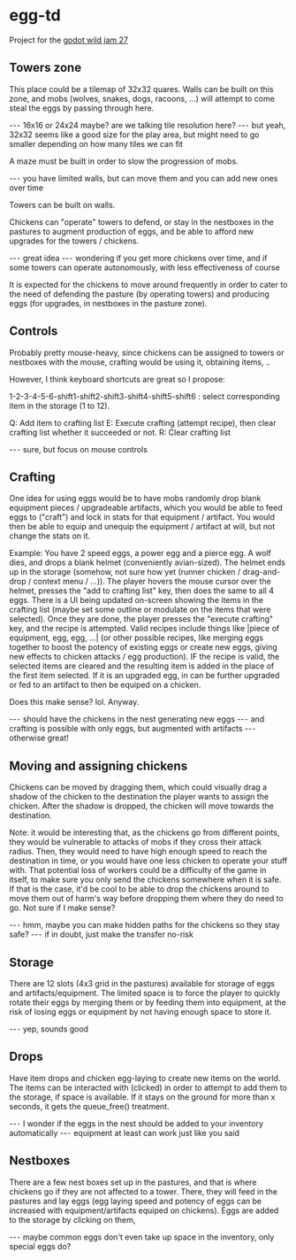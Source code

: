 # egg-td
Project for the [godot wild jam 27](https://itch.io/jam/godot-wild-jam-27)


## Towers zone
This place could be a tilemap of 32x32 quares. Walls can be built on this zone, and mobs (wolves, snakes, dogs, racoons, ...) will attempt to come steal the eggs by passing through here.

--⁃ 16x16 or 24x24 maybe? are we talking tile resolution here?
--⁃	but yeah, 32x32 seems like a good size for the play area, but might need to go smaller depending on how many tiles we can fit

A maze must be built in order to slow the progression of mobs.

--⁃	you have limited walls, but can move them and you can add new ones over time

Towers can be built on walls.



Chickens can "operate" towers to defend, or stay in the nestboxes in the pastures to augment production of eggs, and be able to afford new upgrades for the towers / chickens.

--⁃	great idea
--⁃	wondering if you get more chickens over time, and if some towers can operate autonomously, with less effectiveness of course

It is expected for the chickens to move around frequently in order to cater to the need of defending the pasture (by operating towers) and producing eggs (for upgrades, in nestboxes in the pasture zone).

## Controls
Probably pretty mouse-heavy, since chickens can be assigned to towers or nestboxes with the mouse, crafting would be using it, obtaining items, ..

However, I think keyboard shortcuts are great so I propose:

1-2-3-4-5-6-shift1-shift2-shift3-shift4-shift5-shift6 : select corresponding item in the storage (1 to 12).

Q: Add item to crafting list
E: Execute crafting (attempt recipe), then clear crafting list whether it succeeded or not.
R: Clear crafting list

--⁃	sure, but focus on mouse controls

## Crafting
One idea for using eggs would be to have mobs randomly drop blank equipment pieces / upgradeable artifacts, which you would be able to feed eggs to ("craft") and lock in stats for that equipment / artifact. You would then be able to equip and unequip the equipment / artifact at will, but not change the stats on it.

Example: You have 2 speed eggs, a power egg and a pierce egg.
A wolf dies, and drops a blank helmet (conveniently avian-sized).
The helmet ends up in the storage (somehow, not sure how yet (runner chicken / drag-and-drop / context menu / ...)).
The player hovers the mouse cursor over the helmet, presses the "add to crafting list" key, then does the same to all 4 eggs. 
There is a UI being updated on-screen showing the items in the crafting list (maybe set some outline or modulate on the items that were selected).
Once they are done, the player presses the "execute crafting" key, and the recipe is attempted. Valid recipes include things like |piece of equipment, egg, egg, ...|  (or other possible recipes, like merging eggs together to boost the potency of existing eggs or create new eggs, giving new effects to chicken attacks / egg production).
IF the recipe is valid, the selected items are cleared and the resulting item is added in the place of the first item selected. 
If it is an upgraded egg, in can be further upgraded or fed to an artifact to then be equiped on a chicken.

Does this make sense? lol. Anyway.

--⁃	should have the chickens in the nest generating new eggs
--⁃	and crafting is possible with only eggs, but augmented with artifacts
--⁃	otherwise great!


## Moving and assigning chickens
Chickens can be moved by dragging them, which could visually drag a shadow of the chicken to the destination the player wants to assign the chicken. After the shadow is dropped, the chicken will move towards the destination.

Note: it would be interesting that, as the chickens go from different points, they would be vulnerable to attacks of mobs if they cross their attack radius. Then, they would need to have high enough speed to reach the destination in time, or you would have one less chicken to operate your stuff with. That potential loss of workers could be a difficulty of the game in itself, to make sure you only send the chickens somewhere when it is safe. If that is the case, it'd be cool to be able to drop the chickens around to move them out of harm's way before dropping them where they do need to go. Not sure if I make sense?

--⁃	hmm, maybe you can make hidden paths for the chickens so they stay safe?
--⁃	if in doubt, just make the transfer no-risk

## Storage
There are 12 slots (4x3 grid in the pastures) available for storage of eggs and artifacts/equipment. The limited space is to force the player to quickly rotate their eggs by merging them or by feeding them into equipment, at the risk of losing eggs or equipment by not having enough space to store it.

--⁃	yep, sounds good

## Drops
Have item drops and chicken egg-laying to create new items on the world. The items can be interacted with (clicked) in order to attempt to add them to the storage, if space is available. If it stays on the ground for more than x seconds, it gets the queue_free() treatment.

--⁃	I wonder if the eggs in the nest should be added to your inventory automatically
--⁃	equipment at least can work just like you said

## Nestboxes
There are a few nest boxes set up in the pastures, and that is where chickens go if they are not affected to a tower. There, they will feed in the pastures and lay eggs (egg laying speed and potency of eggs can be increased with equipment/artifacts equiped on chickens). Eggs are added to the storage by clicking on them, 

--⁃	maybe common eggs don't even take up space in the inventory, only special eggs do?
